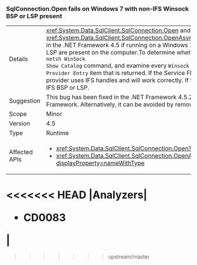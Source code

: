 ### SqlConnection.Open fails on Windows 7 with non-IFS Winsock BSP or LSP present

|   |   |
|---|---|
|Details|<xref:System.Data.SqlClient.SqlConnection.Open> and <xref:System.Data.SqlClient.SqlConnection.OpenAsync(System.Threading.CancellationToken)> fail in the .NET Framework 4.5 if running on a Windows 7 machine with a non-IFS Winsock BSP or LSP are present on the computer.To determine whether a non-IFS BSP or LSP is installed, use the <code>netsh WinSock Show Catalog</code> command, and examine every <code>Winsock Catalog Provider Entry</code> item that is returned. If the Service Flags value has the <code>0x20000</code> bit set, the provider uses IFS handles and will work correctly. If the <code>0x20000</code> bit is clear (not set), it is a non-IFS BSP or LSP.|
|Suggestion|This bug has been fixed in the .NET Framework 4.5.2, so it can be avoided by upgrading the .NET Framework. Alternatively, it can be avoided by removing any installed non-IFS Winsock LSPs.|
|Scope|Minor|
|Version|4.5|
|Type|Runtime|
|Affected APIs|<ul><li><xref:System.Data.SqlClient.SqlConnection.Open?displayProperty=nameWithType></li><li><xref:System.Data.SqlClient.SqlConnection.OpenAsync(System.Threading.CancellationToken)?displayProperty=nameWithType></li></ul>|
<<<<<<< HEAD
|Analyzers|<ul><li>CD0083</li></ul>|
=======
>>>>>>> upstream/master

